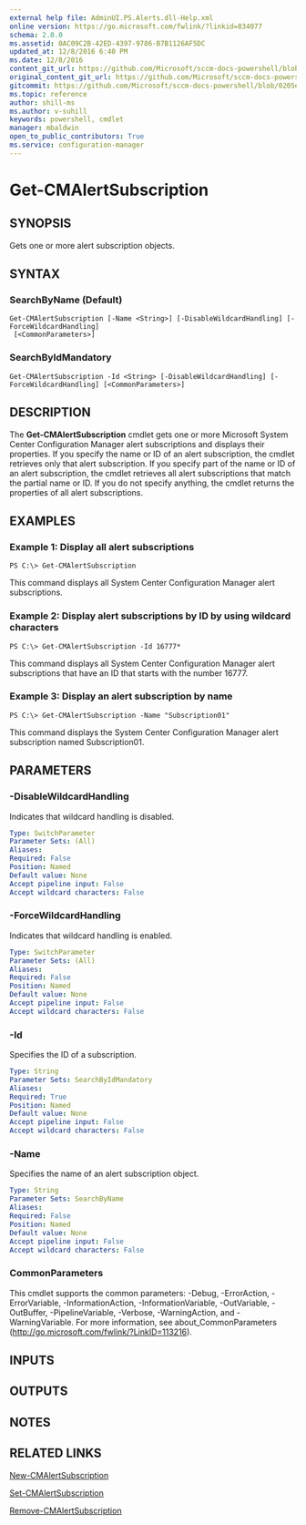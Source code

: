 ```yaml
---
external help file: AdminUI.PS.Alerts.dll-Help.xml
online version: https://go.microsoft.com/fwlink/?linkid=834077
schema: 2.0.0
ms.assetid: 0AC09C2B-42ED-4397-9786-B7B1126AF5DC
updated_at: 12/8/2016 6:40 PM
ms.date: 12/8/2016
content_git_url: https://github.com/Microsoft/sccm-docs-powershell/blob/live/sccm-cmdlets/ConfigurationManager/vlatest/Get-CMAlertSubscription.md
original_content_git_url: https://github.com/Microsoft/sccm-docs-powershell/blob/live/sccm-cmdlets/ConfigurationManager/vlatest/Get-CMAlertSubscription.md
gitcommit: https://github.com/Microsoft/sccm-docs-powershell/blob/0205e569abecf1b4e1b2b342947b87a3691b29a5/sccm-cmdlets/ConfigurationManager/vlatest/Get-CMAlertSubscription.md
ms.topic: reference
author: shill-ms
ms.author: v-suhill
keywords: powershell, cmdlet
manager: mbaldwin
open_to_public_contributors: True
ms.service: configuration-manager
---
```


# Get-CMAlertSubscription

## SYNOPSIS
Gets one or more alert subscription objects.

## SYNTAX

### SearchByName (Default)
```
Get-CMAlertSubscription [-Name <String>] [-DisableWildcardHandling] [-ForceWildcardHandling]
 [<CommonParameters>]
```

### SearchByIdMandatory
```
Get-CMAlertSubscription -Id <String> [-DisableWildcardHandling] [-ForceWildcardHandling] [<CommonParameters>]
```

## DESCRIPTION
The **Get-CMAlertSubscription** cmdlet gets one or more Microsoft System Center Configuration Manager alert subscriptions and displays their properties.
If you specify the name or ID of an alert subscription, the cmdlet retrieves only that alert subscription.
If you specify part of the name or ID of an alert subscription, the cmdlet retrieves all alert subscriptions that match the partial name or ID.
If you do not specify anything, the cmdlet returns the properties of all alert subscriptions.

## EXAMPLES

### Example 1: Display all alert subscriptions
```
PS C:\> Get-CMAlertSubscription
```

This command displays all System Center Configuration Manager alert subscriptions.

### Example 2: Display alert subscriptions by ID by using wildcard characters
```
PS C:\> Get-CMAlertSubscription -Id 16777*
```

This command displays all System Center Configuration Manager alert subscriptions that have an ID that starts with the number 16777.

### Example 3: Display an alert subscription by name
```
PS C:\> Get-CMAlertSubscription -Name "Subscription01"
```

This command displays the System Center Configuration Manager alert subscription named Subscription01.

## PARAMETERS

### -DisableWildcardHandling
Indicates that wildcard handling is disabled.

```yaml
Type: SwitchParameter
Parameter Sets: (All)
Aliases: 
Required: False
Position: Named
Default value: None
Accept pipeline input: False
Accept wildcard characters: False
```

### -ForceWildcardHandling
Indicates that wildcard handling is enabled.

```yaml
Type: SwitchParameter
Parameter Sets: (All)
Aliases: 
Required: False
Position: Named
Default value: None
Accept pipeline input: False
Accept wildcard characters: False
```

### -Id
Specifies the ID of a subscription.

```yaml
Type: String
Parameter Sets: SearchByIdMandatory
Aliases: 
Required: True
Position: Named
Default value: None
Accept pipeline input: False
Accept wildcard characters: False
```

### -Name
Specifies the name of an alert subscription object.

```yaml
Type: String
Parameter Sets: SearchByName
Aliases: 
Required: False
Position: Named
Default value: None
Accept pipeline input: False
Accept wildcard characters: False
```

### CommonParameters
This cmdlet supports the common parameters: -Debug, -ErrorAction, -ErrorVariable, -InformationAction, -InformationVariable, -OutVariable, -OutBuffer, -PipelineVariable, -Verbose, -WarningAction, and -WarningVariable. For more information, see about_CommonParameters (http://go.microsoft.com/fwlink/?LinkID=113216).

## INPUTS

## OUTPUTS

## NOTES

## RELATED LINKS

[New-CMAlertSubscription](xref:ConfigurationManager/vlatest/New-CMAlertSubscription.md)

[Set-CMAlertSubscription](xref:ConfigurationManager/vlatest/Set-CMAlertSubscription.md)

[Remove-CMAlertSubscription](xref:ConfigurationManager/vlatest/Remove-CMAlertSubscription.md)


